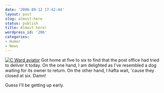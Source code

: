 ```yaml
---
date: '2006-09-12 17:42:44'
layout: post
slug: almost-here
status: publish
title: Almost here!
wordpress_id: '206'
categories:
- Humor
- News
---
```


[
![C Ward aviator](http://www.phfactor.net/pics/watches/aviator7-scaled.jpg)](http://www.phfactor.net/wp/2006/09/02/aviator-eta-2824-2-elabore-grade-as-cased-by-christopher-ward/) Got home at five to six to find that the post office had tried to deliver it today. On the one hand, I am delighted as I've resembled a dog waiting for its owner to return. On the other hand, I hafta wait, 'cause they closed at six. Damn!

Guess I'll be getting up early.
